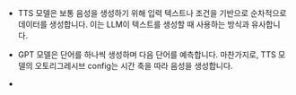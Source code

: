 
- TTS 모델은 보통 음성을 생성하기 위해 입력 텍스트나 조건을 기반으로 순차적으로 데이터를 생성합니다. 이는 LLM이 텍스트를 생성할 때 사용하는 방식과 유사합니다.

- GPT 모델은 단어를 하나씩 생성하며 다음 단어를 예측합니다. 마찬가지로, TTS 모델의 오토리그레시브 config는 시간 축을 따라 음성을 생성합니다.
- 